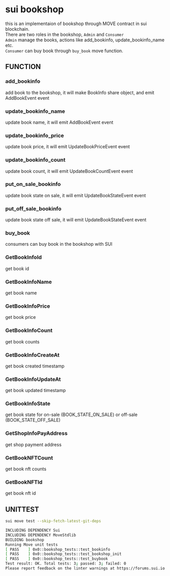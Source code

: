 # sui bookshop
this is an implementaion of bookshop through MOVE contract in sui blockchain.        
There are two roles in the bookshop, ``Admin`` and ``Consumer``  
``Admin`` manage the books, actions like add_bookinfo, update_bookinfo_name etc.  
``Consumer`` can buy book through ``buy_book`` move function.

## FUNCTION

### add_bookinfo
add book to the bookshop, it will make BookInfo share object, and emit AddBookEvent event

### update_bookinfo_name
update book name, it will emit AddBookEvent event

### update_bookinfo_price
update book price, it will emit UpdateBookPriceEvent event

### update_bookinfo_count
update book count, it will emit UpdateBookCountEvent event

### put_on_sale_bookinfo
update book state on sale, it will emit UpdateBookStateEvent event

### put_off_sale_bookinfo
update book state off sale, it will emit UpdateBookStateEvent event

### buy_book
consumers can buy book in the bookshop with SUI

### GetBookInfoId
get book id

### GetBookInfoName
get book name

### GetBookInfoPrice
get book price

### GetBookInfoCount
get book counts

### GetBookInfoCreateAt
get book created timestamp

### GetBookInfoUpdateAt
get book updated timestamp

### GetBookInfoState
get book state for on-sale (BOOK_STATE_ON_SALE) or off-sale (BOOK_STATE_OFF_SALE)

### GetShopInfoPayAddress
get shop payment address

### GetBookNFTCount
get book nft counts

### GetBookNFTId
get book nft id

## UNITTEST
```bash
sui move test --skip-fetch-latest-git-deps

INCLUDING DEPENDENCY Sui
INCLUDING DEPENDENCY MoveStdlib
BUILDING bookshop
Running Move unit tests
[ PASS    ] 0x0::bookshop_tests::test_bookinfo
[ PASS    ] 0x0::bookshop_tests::test_bookshop_init
[ PASS    ] 0x0::bookshop_tests::test_buybook
Test result: OK. Total tests: 3; passed: 3; failed: 0
Please report feedback on the linter warnings at https://forums.sui.io
```